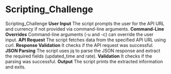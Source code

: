 # Scripting_Challenge
Scripting_Challenge
**User Input**
The script prompts the user for the API URL and currency if not provided via command-line arguments.
**Command-Line Overrides**
Command-line arguments (-u and -c) can override the user input.
**API Request**
The script fetches data from the specified API URL using curl.
**Response Validation**
It checks if the API request was successful.
**JSON Parsing**
The script uses jq to parse the JSON response and extract the required fields (updated_time and rate).
**Validation**
It checks if the parsing was successful.
**Output**
The script prints the extracted information and exits.

